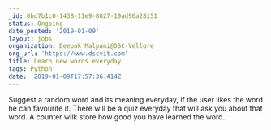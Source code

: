 ```yaml
---
_id: 0bd7b1c0-1438-11e9-8027-19ad96a28151
status: Ongoing
date_posted: '2019-01-09'
layout: jobs
organization: Deepak Malpani@DSC-Vellore
org_url: 'https://www.dscvit.com'
title: Learn new words everyday
tags: Python
date: '2019-01-09T17:57:36.414Z'
---
```

Suggest a random word and its meaning everyday, if the user likes the word he can favourite it. There will be a quiz everyday that will ask you about that word. A counter wilk store how good you have learned the word.
